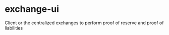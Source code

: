# exchange-ui
Client or the centralized exchanges to perform proof of reserve and proof of liabilities